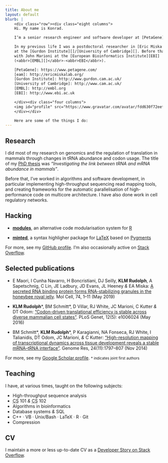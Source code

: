 ```yaml
---
title: About me
layout: default
blurb: |
    <div class="row"><div class="eight columns">
    Hi. My name is Konrad.

    I’m a senior research engineer and software developer at [PetaGene][].

    In my previous life I was a postdoctoral researcher in [Eric Miska’s group][eam]
    at the [Gurdon Institute][]/[University of Cambridge][]. Before that, I worked
    with John Marioni at the [European Bioinformatics Institute][EBI]
    (<abbr>[EMBL][]</abbr>-<abbr>EBI</abbr>).

    [PetaGene]: https://www.petagene.com/
    [eam]: http://ericmiskalab.org/
    [Gurdon Institute]: http://www.gurdon.cam.ac.uk/
    [University of Cambridge]: http://www.cam.ac.uk/
    [EMBL]: http://embl.org
    [EBI]: http://www.ebi.ac.uk

    </div><div class="four columns">
    <img id="profile" src="https://www.gravatar.com/avatar/fdd630f72eef3790bfb4ef38d08c7f85?s=240"/>
    </div></div>

    Here are some of the things I do:
---
```


## Research

I did most of my research on genomics and the regulation of translation in
mammals through changes in <abbr>tRNA</abbr> abundance and codon usage. The
title of my [PhD thesis][] was *“Investigating the link between
<abbr>tRNA</abbr> and <abbr>mRNA</abbr> abundance in mammals”*.

Before that, I’ve worked in algorithms and software development, in particular
implementing high-throughput sequencing read mapping tools, and creating
frameworks for the automatic parallelisation of high-performance code on
multicore architecture. I have also done work in cell regulatory networks.

## Hacking

* **[modules][]**, an alternative code modularisation system for [R][]

* **[minted][]**, a syntax highligher package for [LaTeX][] based on [Pygments][]

For more, see my [GitHub profile][GitHub]. I’m also occasionally active on
[Stack Overflow][].

## Selected publications

* <span class="bib authors">E Maori, I Cunha Navarro, H Boncristiani, DJ Seilly,
  **KLM Rudolph**, A Sapetschnig, C Lin, JE Ladbury, JD Evans, JL Heeney *&* EA
  Miska</span>: [<span class="bib title">A secreted RNA binding protein forms
  RNA-stabilizing granules in the honeybee royal jelly</span>][bib-3]. <span
  class="bib journal">Mol Cell</span>, <span class="bib issue">74, 1–11</span>
  (<span class="bib date">May 2019</span>)

* <span class="bib authors">**KLM Rudolph**\*, BM Schmitt\*, D Villar,
  RJ White, JC Marioni, C Kutter *&* DT Odom</span>: [<span class="bib
  title">“Codon-driven translational efficiency is stable across diverse
  mammalian cell states”</span>][bib-2]. <span class="bib journal">PLoS
  Genet</span>, <span class="bib issue">12(5): e1006024</span> (<span class="bib
  date">May 2016</span>)

* <span class="bib authors">BM Schmitt\*, **KLM Rudolph**\*, P Karagianni,
  NA Fonseca, RJ White, I Talianidis, DT Odom, JC Marioni, *&* C Kutter</span>:
  [<span class="bib title">“High-resolution mapping of transcriptional dynamics
  across tissue development reveals a stable <abbr>mRNA</abbr>–<abbr>tRNA</abbr>
  interface”</span>][bib-1]. <span class="bib journal">Genome Res</span>, <span
  class="bib issue">24(11):1797–807</span> (<span class="bib date">Nov
  2014</span>)

For more, see my [Google Scholar profile][]. <small>\* indicates joint first
authors</small>

## Teaching

I have, at various times, taught on the following subjects:

* High-throughput sequence analysis
* <abbr title="computer science">CS</abbr> 101 *&* <abbr title="computer science">CS</abbr> 102
* Algorithms in bioinformatics
* Database systems *&* <abbr>SQL</abbr>
* C++ · <abbr>VB</abbr> · Unix/Bash · LaTeX · R · Git
* Compression

## <abbr>CV</abbr>

I maintain a more or less up-to-date <abbr>CV</abbr> as a [Developer Story on
Stack Overflow][cv].

[PhD thesis]: https://github.com/klmr/thesis
[R]: http://r-project.org
[modules]: https://github.com/klmr/modules
[LaTeX]: https://www.latex-project.org/
[minted]: http://ctan.org/pkg/minted
[Pygments]: http://pygments.org/
[Google Scholar profile]: https://scholar.google.com/citations?user=ALuSMe8AAAAJ&hl=en
[bib-1]: https://doi.org/10.1101/gr.176784.114
[bib-2]: https://doi.org/10.1371/journal.pgen.1006024
[bib-3]: https://doi.org/10.1016/j.molcel.2019.03.010
[cv]: https://stackoverflow.com/story/klmr
[cv-source]: https://github.com/klmr/cv
[Stack Overflow]: https://stackoverflow.com/users/1968/konrad-rudolph
[GitHub]: https://github.com/klmr
